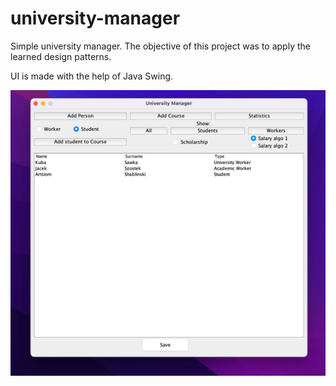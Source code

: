 # university-manager
Simple university manager.
The objective of this project was to apply the learned design patterns.

UI is made with the help of Java Swing.

![Screnshot](src/img/img.jpg)
